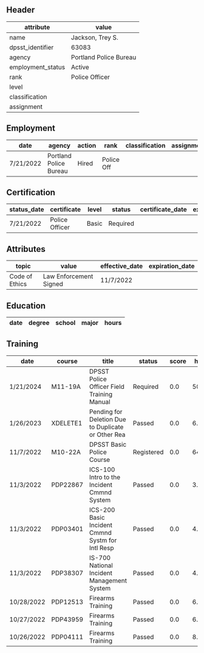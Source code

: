 ## Header
| attribute | value |
| --------- | ----- |
| name | Jackson, Trey S. |
| dpsst_identifier | 63083 |
| agency | Portland Police Bureau |
| employment_status | Active |
| rank | Police Officer |
| level |  |
| classification |  |
| assignment |  |
## Employment
| date | agency | action | rank | classification | assignment |
| ---- | ------ | ------ | ---- | -------------- | ---------- |
| 7/21/2022 | Portland Police Bureau | Hired | Police Off |  |  |
## Certification
| status_date | certificate | level | status | certificate_date | expiration_date | probation_date |
| ----------- | ----------- | ----- | ------ | ---------------- | --------------- | -------------- |
| 7/21/2022 | Police Officer | Basic | Required |  |  | 1/21/2024 |
## Attributes
| topic | value | effective_date | expiration_date |
| ----- | ----- | -------------- | --------------- |
| Code of Ethics | Law Enforcement Signed | 11/7/2022 |  |
## Education
| date | degree | school | major | hours |
| ---- | ------ | ------ | ----- | ----- |
## Training
| date | course | title | status | score | hours |
| ---- | ------ | ----- | ------ | ----- | ----- |
| 1/21/2024 | M11-19A | DPSST Police Officer Field Training Manual | Required | 0.0 | 50.00 |
| 1/26/2023 | XDELETE1 | Pending for Deletion Due to Duplicate or Other Rea | Passed | 0.0 | 6.00 |
| 11/7/2022 | M10-22A | DPSST Basic Police Course | Registered | 0.0 | 640.00 |
| 11/3/2022 | PDP22867 | ICS-100 Intro to the Incident Cmmnd System | Passed | 0.0 | 3.00 |
| 11/3/2022 | PDP03401 | ICS-200 Basic Incident Cmmnd Systm for Intl Resp | Passed | 0.0 | 4.00 |
| 11/3/2022 | PDP38307 | IS-700 National Incident Management System | Passed | 0.0 | 4.00 |
| 10/28/2022 | PDP12513 | Firearms Training | Passed | 0.0 | 6.00 |
| 10/27/2022 | PDP43959 | Firearms Training | Passed | 0.0 | 6.00 |
| 10/26/2022 | PDP04111 | Firearms Training | Passed | 0.0 | 8.00 |
